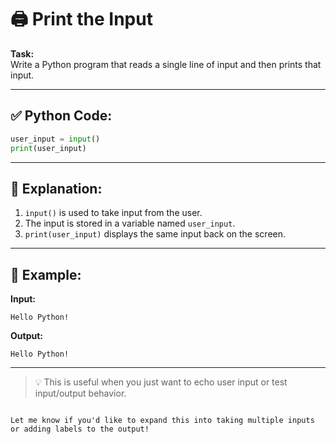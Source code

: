 # 🖨️ Print the Input

**Task:**  
Write a Python program that reads a single line of input and then prints that input.

---

## ✅ Python Code:

```python
user_input = input()
print(user_input)
```

---

## 🧠 Explanation:

1. `input()` is used to take input from the user.
2. The input is stored in a variable named `user_input`.
3. `print(user_input)` displays the same input back on the screen.

---

## 🧪 Example:

**Input:**

```
Hello Python!
```

**Output:**

```
Hello Python!
```

---

> 💡 This is useful when you just want to echo user input or test input/output behavior.

```

Let me know if you'd like to expand this into taking multiple inputs or adding labels to the output!
```
